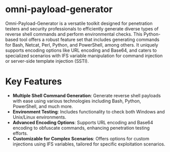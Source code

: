 # omni-payload-generator
Omni-Payload-Generator is a versatile toolkit designed for penetration testers and security professionals to efficiently generate diverse types of reverse shell commands and perform environmental checks. This Python-based tool offers a robust feature set that includes generating commands for Bash, Netcat, Perl, Python, and PowerShell, among others. It uniquely supports encoding options like URL encoding and Base64, and caters to specialized scenarios with IFS variable manipulation for command injection or server-side template injection (SSTI).

# Key Features
- **Multiple Shell Command Generation**: Generate reverse shell payloads with ease using various technologies including Bash, Python, PowerShell, and much more.
- **Environment Testing**: Includes functionality to check both Windows and Unix/Linux environments.
- **Advanced Encoding Options**: Supports URL encoding and Base64 encoding to obfuscate commands, enhancing penetration testing efforts.
- **Customizable for Complex Scenarios**: Offers options for custom injections using IFS variables, tailored for specific exploitation scenarios.


